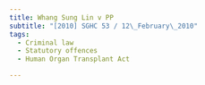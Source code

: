 ```yaml
---
title: Whang Sung Lin v PP
subtitle: "[2010] SGHC 53 / 12\_February\_2010"
tags:
  - Criminal law
  - Statutory offences
  - Human Organ Transplant Act

---
```


